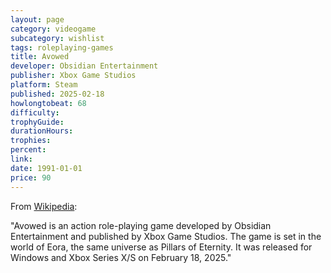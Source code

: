 ```yaml
---
layout: page
category: videogame
subcategory: wishlist
tags: roleplaying-games
title: Avowed
developer: Obsidian Entertainment
publisher: Xbox Game Studios
platform: Steam
published: 2025-02-18
howlongtobeat: 68
difficulty:
trophyGuide:
durationHours:
trophies:
percent:
link:
date: 1991-01-01
price: 90
---
```


From [Wikipedia](https://en.wikipedia.org/wiki/Avowed):

"Avowed is an action role-playing game developed by Obsidian Entertainment and published by Xbox Game Studios. The game is set in the world of Eora, the same universe as Pillars of Eternity. It was released for Windows and Xbox Series X/S on February 18, 2025."
